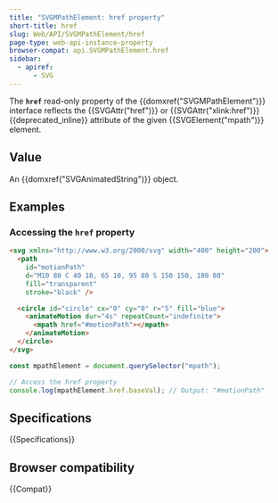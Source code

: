 ```yaml
---
title: "SVGMPathElement: href property"
short-title: href
slug: Web/API/SVGMPathElement/href
page-type: web-api-instance-property
browser-compat: api.SVGMPathElement.href
sidebar:
  - apiref:
      - SVG
---
```


The **`href`** read-only property of the {{domxref("SVGMPathElement")}} interface reflects the {{SVGAttr("href")}} or {{SVGAttr("xlink:href")}} {{deprecated_inline}} attribute of the given {{SVGElement("mpath")}} element.

## Value

An {{domxref("SVGAnimatedString")}} object.

## Examples

### Accessing the `href` property

```html
<svg xmlns="http://www.w3.org/2000/svg" width="400" height="200">
  <path
    id="motionPath"
    d="M10 80 C 40 10, 65 10, 95 80 S 150 150, 180 80"
    fill="transparent"
    stroke="black" />

  <circle id="circle" cx="0" cy="0" r="5" fill="blue">
    <animateMotion dur="4s" repeatCount="indefinite">
      <mpath href="#motionPath"></mpath>
    </animateMotion>
  </circle>
</svg>
```

```js
const mpathElement = document.querySelector("mpath");

// Access the href property
console.log(mpathElement.href.baseVal); // Output: "#motionPath"
```

## Specifications

{{Specifications}}

## Browser compatibility

{{Compat}}
